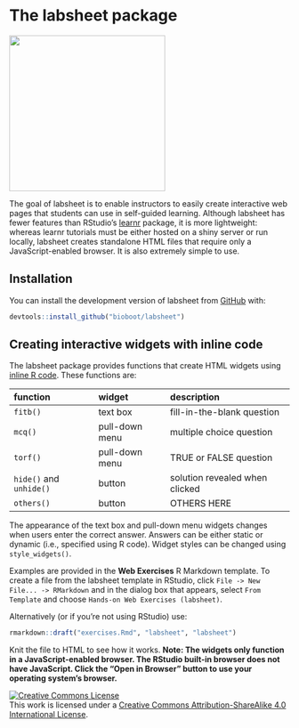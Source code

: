 
<!-- README.md is generated from README.Rmd. Please edit that file -->

<link href="inst/reports/default/labsheet.css" rel="stylesheet" />

# The labsheet package

<img src="https://bioboot.github.io/bggn213_F19/assets/img/logo.png"  width="280px" />

The goal of labsheet is to enable instructors to easily create
interactive web pages that students can use in self-guided learning.
Although labsheet has fewer features than RStudio’s
[learnr](https://rstudio.github.io/learnr/) package, it is more
lightweight: whereas learnr tutorials must be either hosted on a shiny
server or run locally, labsheet creates standalone HTML files that
require only a JavaScript-enabled browser. It is also extremely simple
to use.

## Installation

You can install the development version of labsheet from
[GitHub](https://github.com/bioboot/labsheet) with:

``` r
devtools::install_github("bioboot/labsheet")
```

## Creating interactive widgets with inline code

The labsheet package provides functions that create HTML widgets using
[inline R
code](https://github.com/rstudio/cheatsheets/raw/master/rmarkdown-2.0.pdf).
These functions
are:

| function                | widget         | description                    |
| :---------------------- | :------------- | :----------------------------- |
| `fitb()`                | text box       | fill-in-the-blank question     |
| `mcq()`                 | pull-down menu | multiple choice question       |
| `torf()`                | pull-down menu | TRUE or FALSE question         |
| `hide()` and `unhide()` | button         | solution revealed when clicked |
| `others()`              | button         | OTHERS HERE                    |

The appearance of the text box and pull-down menu widgets changes when
users enter the correct answer. Answers can be either static or dynamic
(i.e., specified using R code). Widget styles can be changed using
`style_widgets()`.

Examples are provided in the **Web Exercises** R Markdown template. To
create a file from the labsheet template in RStudio, click `File -> New
File... -> RMarkdown` and in the dialog box that appears, select `From
Template` and choose `Hands-on Web Exercises (labsheet)`.

Alternatively (or if you’re not using RStudio) use:

``` r
rmarkdown::draft("exercises.Rmd", "labsheet", "labsheet")
```

Knit the file to HTML to see how it works. **Note: The widgets only
function in a JavaScript-enabled browser. The RStudio built-in browser
does not have JavaScript. Click the “Open in Browser” button to use your
operating system’s
browser.**

<a rel="license" href="http://creativecommons.org/licenses/by-sa/4.0/"><img alt="Creative Commons License" style="border-width:0" src="https://i.creativecommons.org/l/by-sa/4.0/88x31.png" /></a><br />This
work is licensed under a
<a rel="license" href="http://creativecommons.org/licenses/by-sa/4.0/">Creative
Commons Attribution-ShareAlike 4.0 International License</a>.
